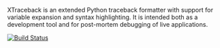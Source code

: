 XTraceback is an extended Python traceback formatter with support for variable
expansion and syntax highlighting. It is intended both as a development tool
and for post-mortem debugging of live applications.

[![Build Status](https://secure.travis-ci.org/ischium/xtraceback.png)](http://travis-ci.org/ischium/xtraceback)
